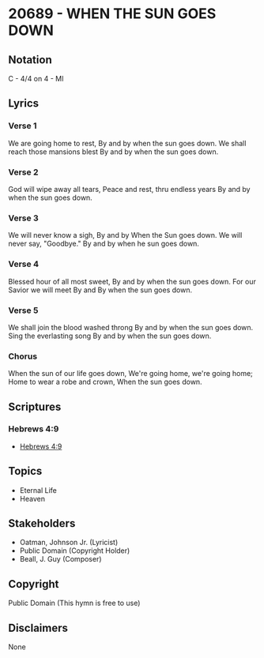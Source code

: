 # 20689 - WHEN THE SUN GOES DOWN

## Notation

C - 4/4 on 4 - MI

## Lyrics

### Verse 1

We are going home to rest, By and by when the sun goes down. We shall reach those mansions blest By and by when the sun goes down.

### Verse 2

God will wipe away all tears, Peace and rest, thru endless years By and by when the sun goes down.

### Verse 3

We will never know a sigh, By and by When the Sun goes down. We will never say, "Goodbye." By and by when he sun goes down.

### Verse 4

Blessed hour of all most sweet, By and by when the sun goes down. For our Savior we will meet By and By when the sun goes down.

### Verse 5

We shall join the blood washed throng By and by when the sun goes down. Sing the everlasting song By and by when the sun goes down.

### Chorus

When the sun of our life goes down, We're going home, we're going home; Home to wear a robe and crown, When the sun goes down.


## Scriptures

### Hebrews 4:9

- [Hebrews 4:9](https://www.biblegateway.com/passage/?search=Hebrews%204%3A9)


## Topics

- Eternal Life
- Heaven

## Stakeholders

- Oatman, Johnson  Jr. (Lyricist)
- Public Domain (Copyright Holder)
- Beall, J. Guy (Composer)

## Copyright

Public Domain
(This hymn is free to use)

## Disclaimers

None

